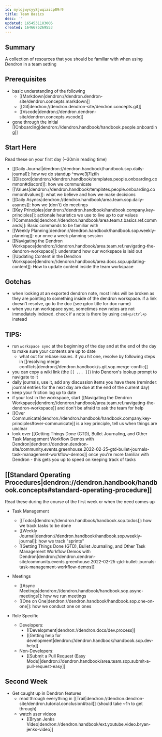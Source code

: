 ```yaml
---
id: mylqjwysyy8jwqiaicp89r9
title: Team Basics
desc: ''
updated: 1654531183006
created: 1646675269553
---
```


## Summary

A collection of resources that you should be familiar with when using Dendron in a team setting

## Prerequisites
- basic understanding of the following
    - [[Markdown|dendron://dendron.dendron-site/dendron.concepts.markdown]]
    - [[Git|dendron://dendron.dendron-site/dendron.concepts.git]]
    - [[Vscode|dendron://dendron.dendron-site/dendron.concepts.vscode]]
- gone through the initial [[Onboarding|dendron://dendron.handbook/handbook.people.onboarding]]

## Start Here
Read these on your first day (~30min reading time)

- [[Daily Journal|dendron://dendron.handbook/handbook.sop.daily-journal]]: how we do standup ^nwve3j7lztih
- [[Discord|dendron://dendron.handbook/templates.people.onboarding.common#discord]]: how we communicate
- [[Values|dendron://dendron.handbook/templates.people.onboarding.common#values]]: what we believe and how we make decisions
- [[Daily Asyncs|dendron://dendron.handbook/area.team.sop.daily-asyncs]]: how we (don't) do meetings
- [[Key Principles|dendron://dendron.handbook/handbook.company.key-principles]]: actionale heuristics we use to live up to our values
- [[Commands|dendron://dendron.handbook/area.team.t.basics.ref.commands]]: Basic commands to be familiar with
- [[Weekly Planning|dendron://dendron.handbook/handbook.sop.weekly-planning]]: our once a week planning session
- [[Navigating the Dendron Workspace|dendron://dendron.handbook/area.team.ref.navigating-the-dendron-workspace]]: understand how our workspace is laid out
- [[Updating Content in the Dendron Workspace|dendron://dendron.handbook/area.docs.sop.updating-content]]: How to update content inside the team workspace

## Gotchas
- when looking at an exported dendron note, most links will be broken as they are pointing to something inside of the dendron workspace. if a link doesn't resolve, go to the doc (see gdoc title for doc name)
- when you run workspace sync, sometimes new notes are not immediately indexed. check if a note is there by using `cmd+p/ctrl+p` instead

## TIPS:
- run `workspace sync` at the beginning of the day and at the end of the day to make sure your contents are up to date 
  - what out for rebase issues. if you hit one, resolve by following steps in [[resolving merge conflicts|dendron://dendron.handbook/s.git.sop.merge-conflic]]
- you can copy a wiki link (the `[[ ... ]]`) into Dendron's lookup prompt to navigate to it
- daily journals, use it, add any discussion items you have there (reminder: journal entries for the next day are due at the end of the current day)
- keep your friction log up to date
- if your lost in the workspace, start [[Navigating the Dendron Workspace|dendron://dendron.handbook/area.team.ref.navigating-the-dendron-workspace]] and don't be afraid to ask the team for help
- [[Over Communicate|dendron://dendron.handbook/handbook.company.key-principles#over-communicate]] is a key principle, tell us when things are unclear
- look over [[Getting Things Done (GTD), Bullet Journaling, and Other Task Management Workflow Demos with Dendron|dendron://dendron.dendron-site/community.events.greenhouse.2022-02-25-gtd-bullet-journals-task-management-workflow-demos]] once you're more familiar with Dendron - this gets you up to speed on keeping track of tasks

## [[Standard Operating Procedures|dendron://dendron.handbook/handbook.concepts#standard-operating-procedure]]

Read these during the course of the first week or when the need comes up

- Task Management
    - [[Todos|dendron://dendron.handbook/handbook.sop.todos]]: how we track tasks to be done
    - [[Weekly Journal|dendron://dendron.handbook/handbook.sop.weekly-journal]]: how we track "sprints"
    - [[Getting Things Done (GTD), Bullet Journaling, and Other Task Management Workflow Demos with Dendron|dendron://dendron.dendron-site/community.events.greenhouse.2022-02-25-gtd-bullet-journals-task-management-workflow-demos]]

- Meetings
    - [[Async Meetings|dendron://dendron.handbook/handbook.sop.async-meetings]]: how we run meetings
    - [[One on One|dendron://dendron.handbook/handbook.sop.one-on-one]]: how we conduct one on ones

- Role Specific
    - Developers:
        - [[Development|dendron://dendron.docs/dev.process]]
        - [[Getting help for development|dendron://dendron.handbook/handbook.sop.dev-help]]
    - Non-Developers:
        - [[Submit a Pull Request (Easy Mode)|dendron://dendron.handbook/area.team.sop.submit-a-pull-request-easy]]

## Second Week 
- Get caught up in Dendron features
    - read through everything in [[Trail|dendron://dendron.dendron-site/dendron.tutorial.conclusion#trail]] (should take ~1h to get through)
    - watch user videos
        - [[Bryan Jenks Video|dendron://dendron.handbook/ext.youtube.video.bryan-jenks-video]]